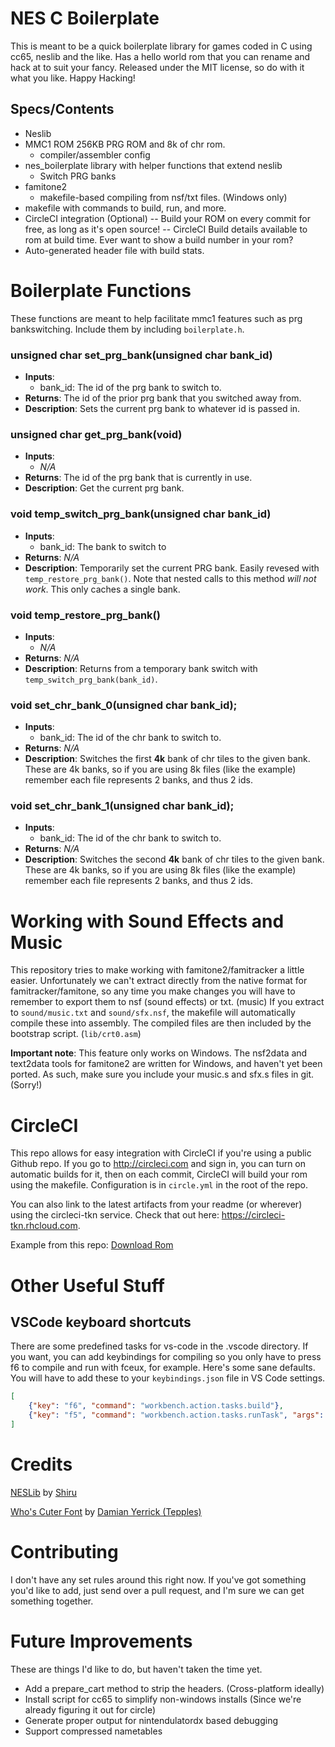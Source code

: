 # NES C Boilerplate 

This is meant to be a quick boilerplate library for games coded in C using cc65, neslib and the like. Has a hello
world rom that you can rename and hack at to suit your fancy. Released under the MIT license, so do with it 
what you like. Happy Hacking!

## Specs/Contents
- Neslib
- MMC1 ROM 256KB PRG ROM and 8k of chr rom.
  - compiler/assembler config
- nes_boilerplate library with helper functions that extend neslib
  - Switch PRG banks
- famitone2 
  - makefile-based compiling from nsf/txt files. (Windows only)
- makefile with commands to build, run, and more.
- CircleCI integration (Optional)
-- Build your ROM on every commit for free, as long as it's open source!
-- CircleCI Build details available to rom at build time. Ever want to show a build number in your rom?
- Auto-generated header file with build stats.

# Boilerplate Functions

These functions are meant to help facilitate mmc1 features such as prg bankswitching. Include them by including `boilerplate.h`.

### unsigned char set_prg_bank(unsigned char bank_id)
- **Inputs**: 
  - bank_id: The id of the prg bank to switch to.
- **Returns**: The id of the prior prg bank that you switched away from.
- **Description**: Sets the current prg bank to whatever id is passed in.

### unsigned char get_prg_bank(void)
- **Inputs**:
  - *N/A*
- **Returns**: The id of the prg bank that is currently in use.
- **Description**: Get the current prg bank.

### void temp_switch_prg_bank(unsigned char bank_id)
- **Inputs**:
  - bank_id: The bank to switch to
- **Returns**: *N/A*
- **Description**: Temporarily set the current PRG bank. Easily revesed with `temp_restore_prg_bank()`. Note that 
                   nested calls to this method *will not work*. This only caches a single bank.

### void temp_restore_prg_bank()
- **Inputs**:
  - *N/A*
- **Returns**: *N/A*
- **Description**: Returns from a temporary bank switch with `temp_switch_prg_bank(bank_id)`.

### void set_chr_bank_0(unsigned char bank_id);
- **Inputs**:
  - bank_id: The id of the chr bank to switch to.
- **Returns**: *N/A*
- **Description**: Switches the first **4k** bank of chr tiles to the given bank. These are 4k banks, so if you
                   are using 8k files (like the example) remember each file represents 2 banks, and thus 2 ids.

### void set_chr_bank_1(unsigned char bank_id);
- **Inputs**:
  - bank_id: The id of the chr bank to switch to.
- **Returns**: *N/A*
- **Description**: Switches the second **4k** bank of chr tiles to the given bank. These are 4k banks, so if you
                   are using 8k files (like the example) remember each file represents 2 banks, and thus 2 ids.


# Working with Sound Effects and Music

This repository tries to make working with famitone2/famitracker a little easier. Unfortunately we can't extract
directly from the native format for famitracker/famitone, so any time you make changes you will have to remember
to export them to nsf (sound effects) or txt. (music) If you extract to `sound/music.txt` and 
`sound/sfx.nsf`, the makefile will automatically compile these into assembly. The compiled files are then included
by the bootstrap script. (`lib/crt0.asm`) 

**Important note**: This feature only works on Windows. The nsf2data and text2data tools for famitone2 are written
for Windows, and haven't yet been ported. As such, make sure you include your music.s and sfx.s files in git. (Sorry!) 

# CircleCI

This repo allows for easy integration with CircleCI if you're using a public Github repo. If you go to
http://circleci.com and sign in, you can turn on automatic builds for it, then on each commit, CircleCI will
build your rom using the makefile. Configuration is in `circle.yml` in the root of the repo. 

You can also link to the latest artifacts from your readme (or wherever) using the circleci-tkn service. Check
that out here: https://circleci-tkn.rhcloud.com. 

Example from this repo: 
[Download Rom](https://circleci-tkn.rhcloud.com/api/v1/project/cppchriscpp/nes-c-boilerplate/tree/master/latest/artifacts/hello_world.nes)

# Other Useful Stuff

## VSCode keyboard shortcuts

There are some predefined tasks for vs-code in the .vscode directory. If you want, you can add keybindings for
compiling so you only have to press f6 to compile and run with fceux, for example. Here's some sane defaults.
You will have to add these to your `keybindings.json` file in VS Code settings.

```json
[
	{"key": "f6", "command": "workbench.action.tasks.build"},
	{"key": "f5", "command": "workbench.action.tasks.runTask", "args": "debug"},
]
```

# Credits

[NESLib](https://shiru.untergrund.net/software.shtml) by [Shiru](http://shiru.untergrund.net/)

[Who's Cuter Font](https://forums.nesdev.com/viewtopic.php?f=21&t=10284&start=0) by [Damian Yerrick (Tepples)](http://pineight.com)

# Contributing

I don't have any set rules around this right now. If you've got something you'd like to add, just send over a pull 
request, and I'm sure we can get something together.

# Future Improvements

These are things I'd like to do, but haven't taken the time yet.
- Add a prepare_cart method to strip the headers. (Cross-platform ideally)
- Install script for cc65 to simplify non-windows installs (Since we're already figuring it out for circle)
- Generate proper output for nintendulatordx based debugging
- Support compressed nametables
